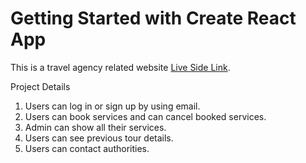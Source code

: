 # Getting Started with Create React App

This is a travel agency related website [Live Side Link](https://orna-travels.web.app/).

Project Details
1. Users can log in or sign up by using email.
2. Users can book services and can cancel booked services.
3. Admin can show all their services.
4. Users can see previous tour details.
5. Users can contact authorities.
